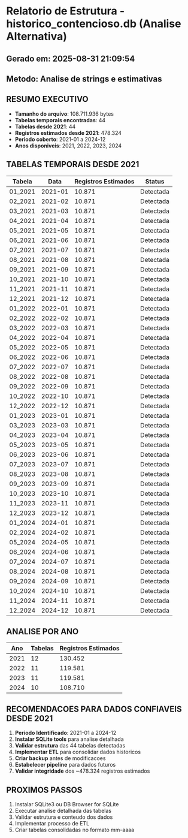 ﻿# Relatorio de Estrutura - historico_contencioso.db (Analise Alternativa)
## Gerado em: 2025-08-31 21:09:54
## Metodo: Analise de strings e estimativas

## RESUMO EXECUTIVO

- **Tamanho do arquivo**: 108.711.936 bytes
- **Tabelas temporais encontradas**: 44
- **Tabelas desde 2021**: 44
- **Registros estimados desde 2021**: 478.324
- **Periodo coberto**: 2021-01 a 2024-12
- **Anos disponiveis**: 2021, 2022, 2023, 2024

## TABELAS TEMPORAIS DESDE 2021

| Tabela | Data | Registros Estimados | Status |
|--------|------|---------------------|--------|
| 01_2021 | 2021-01 | 10.871 | Detectada |
| 02_2021 | 2021-02 | 10.871 | Detectada |
| 03_2021 | 2021-03 | 10.871 | Detectada |
| 04_2021 | 2021-04 | 10.871 | Detectada |
| 05_2021 | 2021-05 | 10.871 | Detectada |
| 06_2021 | 2021-06 | 10.871 | Detectada |
| 07_2021 | 2021-07 | 10.871 | Detectada |
| 08_2021 | 2021-08 | 10.871 | Detectada |
| 09_2021 | 2021-09 | 10.871 | Detectada |
| 10_2021 | 2021-10 | 10.871 | Detectada |
| 11_2021 | 2021-11 | 10.871 | Detectada |
| 12_2021 | 2021-12 | 10.871 | Detectada |
| 01_2022 | 2022-01 | 10.871 | Detectada |
| 02_2022 | 2022-02 | 10.871 | Detectada |
| 03_2022 | 2022-03 | 10.871 | Detectada |
| 04_2022 | 2022-04 | 10.871 | Detectada |
| 05_2022 | 2022-05 | 10.871 | Detectada |
| 06_2022 | 2022-06 | 10.871 | Detectada |
| 07_2022 | 2022-07 | 10.871 | Detectada |
| 08_2022 | 2022-08 | 10.871 | Detectada |
| 09_2022 | 2022-09 | 10.871 | Detectada |
| 10_2022 | 2022-10 | 10.871 | Detectada |
| 12_2022 | 2022-12 | 10.871 | Detectada |
| 01_2023 | 2023-01 | 10.871 | Detectada |
| 03_2023 | 2023-03 | 10.871 | Detectada |
| 04_2023 | 2023-04 | 10.871 | Detectada |
| 05_2023 | 2023-05 | 10.871 | Detectada |
| 06_2023 | 2023-06 | 10.871 | Detectada |
| 07_2023 | 2023-07 | 10.871 | Detectada |
| 08_2023 | 2023-08 | 10.871 | Detectada |
| 09_2023 | 2023-09 | 10.871 | Detectada |
| 10_2023 | 2023-10 | 10.871 | Detectada |
| 11_2023 | 2023-11 | 10.871 | Detectada |
| 12_2023 | 2023-12 | 10.871 | Detectada |
| 01_2024 | 2024-01 | 10.871 | Detectada |
| 02_2024 | 2024-02 | 10.871 | Detectada |
| 05_2024 | 2024-05 | 10.871 | Detectada |
| 06_2024 | 2024-06 | 10.871 | Detectada |
| 07_2024 | 2024-07 | 10.871 | Detectada |
| 08_2024 | 2024-08 | 10.871 | Detectada |
| 09_2024 | 2024-09 | 10.871 | Detectada |
| 10_2024 | 2024-10 | 10.871 | Detectada |
| 11_2024 | 2024-11 | 10.871 | Detectada |
| 12_2024 | 2024-12 | 10.871 | Detectada |

## ANALISE POR ANO

| Ano | Tabelas | Registros Estimados |
|-----|---------|--------------------|
| 2021 | 12 | 130.452 |
| 2022 | 11 | 119.581 |
| 2023 | 11 | 119.581 |
| 2024 | 10 | 108.710 |

## RECOMENDACOES PARA DADOS CONFIAVEIS DESDE 2021

1. **Periodo Identificado**: 2021-01 a 2024-12
2. **Instalar SQLite tools** para analise detalhada
3. **Validar estrutura** das 44 tabelas detectadas
4. **Implementar ETL** para consolidar dados historicos
5. **Criar backup** antes de modificacoes
6. **Estabelecer pipeline** para dados futuros
7. **Validar integridade** dos ~478.324 registros estimados

## PROXIMOS PASSOS

1. Instalar SQLite3 ou DB Browser for SQLite
2. Executar analise detalhada das tabelas
3. Validar estrutura e conteudo dos dados
4. Implementar processo de ETL
5. Criar tabelas consolidadas no formato mm-aaaa
